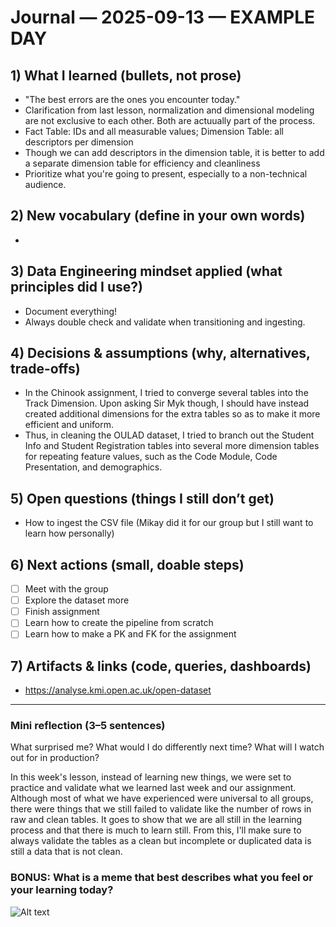 # Journal — 2025-09-13 — EXAMPLE DAY

## 1) What I learned (bullets, not prose)
- "The best errors are the ones you encounter today."
- Clarification from last lesson, normalization and dimensional modeling are not exclusive to each other. Both are actuually part of the process.
- Fact Table: IDs and all measurable values; Dimension Table: all descriptors per dimension
- Though we can add descriptors in the dimension table, it is better to add a separate dimension table for efficiency and cleanliness
- Prioritize what you're going to present, especially to a non-technical audience.

## 2) New vocabulary (define in your own words)
- 

## 3) Data Engineering mindset applied (what principles did I use?)
- Document everything!
- Always double check and validate when transitioning and ingesting.

## 4) Decisions & assumptions (why, alternatives, trade-offs)
- In the Chinook assignment, I tried to converge several tables into the Track Dimension. Upon asking Sir Myk though, I should have instead created additional dimensions for the extra tables so as to make it more efficient and uniform.
- Thus, in cleaning the OULAD dataset, I tried to branch out the Student Info and Student Registration tables into several more dimension tables for repeating feature values, such as the Code Module, Code Presentation, and demographics.

## 5) Open questions (things I still don’t get)
- How to ingest the CSV file (Mikay did it for our group but I still want to learn how personally)

## 6) Next actions (small, doable steps)
- [ ] Meet with the group
- [ ] Explore the dataset more
- [ ] Finish assignment
- [ ] Learn how to create the pipeline from scratch
- [ ] Learn how to make a PK and FK for the assignment

## 7) Artifacts & links (code, queries, dashboards)
- https://analyse.kmi.open.ac.uk/open-dataset

---

### Mini reflection (3–5 sentences)
What surprised me? What would I do differently next time? What will I watch out for in production?

In this week's lesson, instead of learning new things, we were set to practice and validate what we learned last week and our assignment. Although most of what we have experienced were universal to all groups, there were things that we still failed to validate like the number of rows in raw and clean tables. It goes to show that we are all still in the learning process and that there is much to learn still. From this, I'll make sure to always validate the tables as a clean but incomplete or duplicated data is still a data that is not clean.


### BONUS: What is a meme that best describes what you feel or your learning today?

![Alt text](https://i.imgflip.com/yr4wv.jpg "data is THE backbone for any business decision")